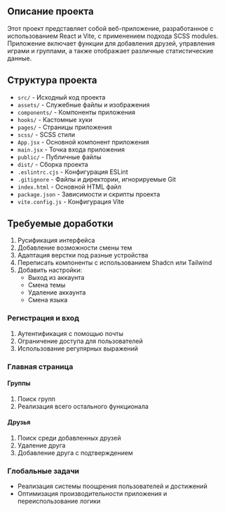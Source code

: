 ## Описание проекта

Этот проект представляет собой веб-приложение, разработанное с использованием React и Vite, с применением подхода SCSS modules. Приложение включает функции для добавления друзей, управления играми и группами, а также отображает различные статистические данные.

## Структура проекта

- `src/` - Исходный код проекта
- `assets/` - Служебные файлы и изображения
- `components/` - Компоненты приложения
- `hooks/` - Кастомные хуки
- `pages/` - Страницы приложения
- `scss/` - SCSS стили
- `App.jsx` - Основной компонент приложения
- `main.jsx` - Точка входа приложения
- `public/` - Публичные файлы
- `dist/` - Сборка проекта
- `.eslintrc.cjs` - Конфигурация ESLint
- `.gitignore` - Файлы и директории, игнорируемые Git
- `index.html` - Основной HTML файл
- `package.json` - Зависимости и скрипты проекта
- `vite.config.js` - Конфигурация Vite

## Требуемые доработки

1. Русификация интерфейса
2. Добавление возможности смены тем
3. Адаптация верстки под разные устройства
4. Переписать компоненты с использованием Shadcn или Tailwind
5. Добавить настройки:
    - Выход из аккаунта
    - Смена темы
    - Удаление аккаунта
    - Смена языка

### Регистрация и вход

1. Аутентификация с помощью почты
2. Ограничение доступа для пользователей
3. Использование регулярных выражений

### Главная страница

#### Группы

1. Поиск групп
2. Реализация всего остального функционала

#### Друзья

1. Поиск среди добавленных друзей
2. Удаление друга
3. Добавление друга с подтверждением

### Глобальные задачи

- Реализация системы поощрения пользователей и достижений
- Оптимизация производительности приложения и переиспользование логики